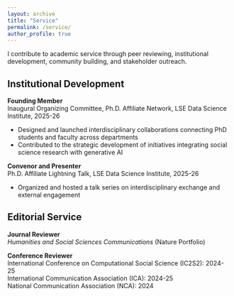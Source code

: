 ```yaml
---
layout: archive
title: "Service"
permalink: /service/
author_profile: true
---
```


I contribute to academic service through peer reviewing, institutional development, community building, and stakeholder outreach.

## Institutional Development

**Founding Member**  
Inaugural Organizing Committee, Ph.D. Affiliate Network, LSE Data Science Institute, 2025-26

- Designed and launched interdisciplinary collaborations connecting PhD students and faculty across departments
- Contributed to the strategic development of initiatives integrating social science research with generative AI
  
**Convenor and Presenter**  
Ph.D. Affiliate Lightning Talk, LSE Data Science Institute, 2025-26

- Organized and hosted a talk series on interdisciplinary exchange and external engagement
  
## Editorial Service

**Journal Reviewer**  
*Humanities and Social Sciences Communications* (Nature Portfolio)

**Conference Reviewer**  
International Conference on Computational Social Science (IC2S2): 2024-25  
International Communication Association (ICA): 2024-25  
National Communication Association (NCA): 2024
